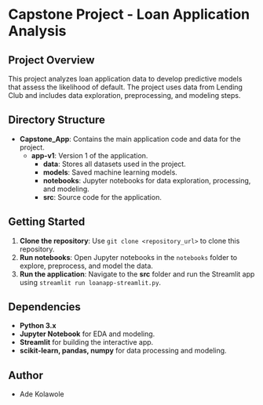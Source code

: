 # Capstone Project - Loan Application Analysis

## Project Overview
This project analyzes loan application data to develop predictive models that assess the likelihood of default. The project uses data from Lending Club and includes data exploration, preprocessing, and modeling steps.

## Directory Structure
- **Capstone_App**: Contains the main application code and data for the project.
  - **app-v1**: Version 1 of the application.
    - **data**: Stores all datasets used in the project.
    - **models**: Saved machine learning models.
    - **notebooks**: Jupyter notebooks for data exploration, processing, and modeling.
    - **src**: Source code for the application.

## Getting Started
1. **Clone the repository**: Use `git clone <repository_url>` to clone this repository.
2. **Run notebooks**: Open Jupyter notebooks in the `notebooks` folder to explore, preprocess, and model the data.
3. **Run the application**: Navigate to the **src** folder and run the Streamlit app using `streamlit run loanapp-streamlit.py`.

## Dependencies
- **Python 3.x**
- **Jupyter Notebook** for EDA and modeling.
- **Streamlit** for building the interactive app.
- **scikit-learn, pandas, numpy** for data processing and modeling.

## Author
- Ade Kolawole



